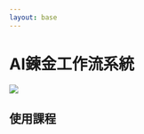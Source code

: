 ```yaml
---
layout: base
---
```



# AI鍊金工作流系統

![](https://raw.githubusercontent.com/HomunMage/CrewAI-GUI/main/frontend.webp)

## 使用課程


